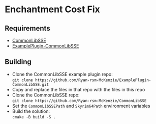 # Enchantment Cost Fix
## Requirements
* [CommonLibSSE](https://github.com/Ryan-rsm-McKenzie/CommonLibSSE)
* [ExamplePlugin-CommonLibSSE](https://github.com/Ryan-rsm-McKenzie/ExamplePlugin-CommonLibSSE)

## Building
* Clone the CommonLibSSE example plugin repo:<br/>`git clone https://github.com/Ryan-rsm-McKenzie/ExamplePlugin-CommonLibSSE.git`
* Copy and replace the files in that repo with the files in this repo
* Clone the CommonLibSSE repo:<br/>`git clone https://github.com/Ryan-rsm-McKenzie/CommonLibSSE`
* Set the `CommonLibSSEPath` and `Skyrim64Path` environment variables
* Build the solution:<br/>`cmake -B build -S .`

